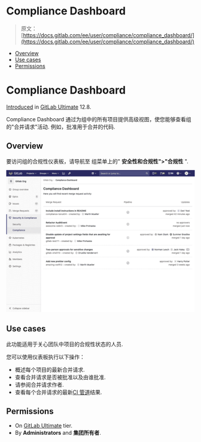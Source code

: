 # Compliance Dashboard

> 原文：[https://docs.gitlab.com/ee/user/compliance/compliance_dashboard/](https://docs.gitlab.com/ee/user/compliance/compliance_dashboard/)

*   [Overview](#overview)
*   [Use cases](#use-cases)
*   [Permissions](#permissions)

# Compliance Dashboard[](#compliance-dashboard-ultimate "Permalink")

[Introduced](https://gitlab.com/gitlab-org/gitlab/-/issues/36524) in [GitLab Ultimate](https://about.gitlab.com/pricing/) 12.8.

Compliance Dashboard 通过为组中的所有项目提供高级视图，使您能够查看组的"合并请求"活动. 例如，批准用于合并的代码.

## Overview[](#overview "Permalink")

要访问组的合规性仪表板，请导航至 组菜单上的" **安全性和合规性">"合规性** ".

[![Compliance Dashboard](img/da827bb1926cf748cff537fec6ecc954.png)](img/compliance_dashboard_v13_2.png)

## Use cases[](#use-cases "Permalink")

此功能适用于关心团队中项目的合规性状态的人员.

您可以使用仪表板执行以下操作：

*   概述每个项目的最新合并请求.
*   查看合并请求是否被批准以及由谁批准.
*   请参阅合并请求作者.
*   查看每个合并请求的最新[CI 管道](../../../ci/pipelines/index.html)结果.

## Permissions[](#permissions "Permalink")

*   On [GitLab Ultimate](https://about.gitlab.com/pricing/) tier.
*   By **Administrators** and **集团所有者**.
